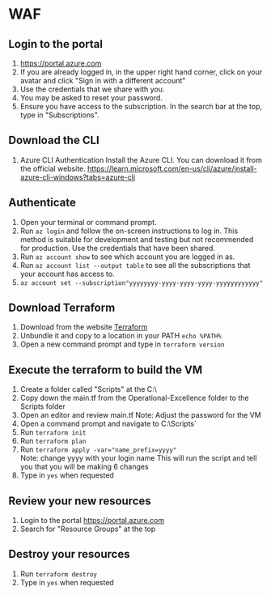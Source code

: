 # WAF

## Login to the portal
1. https://portal.azure.com
2. If you are already logged in, in the upper right hand corner, click on your avatar and click "Sign in with a different account"
2. Use the credentials that we share with you.
3. You may be asked to reset your password.
3. Ensure you have access to the subscription.  In the search bar at the top, type in "Subscriptions".

## Download the CLI

1. Azure CLI Authentication
Install the Azure CLI. You can download it from the official website.  https://learn.microsoft.com/en-us/cli/azure/install-azure-cli-windows?tabs=azure-cli

## Authenticate
1. Open your terminal or command prompt.
2. Run `az login` and follow the on-screen instructions to log in. This method is suitable for development and testing but not recommended for production.  Use the credentials that have been shared.
3. Run `az account show` to see which account you are logged in as.
3. Run `az account list --output table` to see all the subscriptions that your account has access to.
4. `az account set --subscription"yyyyyyyy-yyyy-yyyy-yyyy-yyyyyyyyyyyy"
`

## Download Terraform

1. Download from the website [Terraform](https://developer.hashicorp.com/terraform/install?product_intent=terraform)
2. Unbundle it and copy to a location in your PATH `echo %PATH%`
3. Open a new command prompt and type in `terraform version`

## Execute the terraform to build the VM
1. Create a folder called "Scripts" at the C:\
2. Copy down the main.tf from the Operational-Excellence folder to the Scripts folder
3. Open an editor and review main.tf
Note:  Adjust the password for the VM
5. Open a command prompt and navigate to C:\Scripts`
6. Run `terraform init`
7. Run `terraform plan`
8. Run `terraform apply -var="name_prefix=yyyy"`  
Note:  change yyyy with your login name
This will run the script and tell you that you will be making 6 changes
6. Type in `yes` when requested

## Review your new resources

1. Login to the portal https://portal.azure.com
2. Search for "Resource Groups" at the top

## Destroy your resources

1. Run `terraform destroy`
2. Type in `yes` when requested